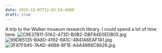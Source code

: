 ```yaml
---
date: 2019-12-07T12:03:54-0600
draft: true
---
```




A trip to the Walker museum research library. I could spend a lot of time here. ![C9E37B11-51A2-473D-B0B2-DBF84E0EDB05.jpg](https://ianwhitney.micro.blog/uploads/2019/990029affa.jpg) ![99DB5135-BA80-4192-9A1C-4B41A6EAF1A1.jpg](https://ianwhitney.micro.blog/uploads/2019/91b0254d4e.jpg) ![3F87F945-7AAD-46B8-8F1E-A4A4866C8626.jpg](https://ianwhitney.micro.blog/uploads/2019/9da9d1dae9.jpg)



